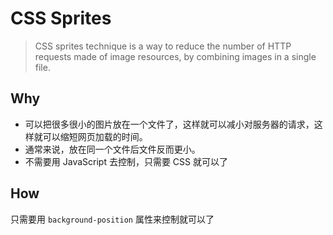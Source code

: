 # CSS Sprites

> CSS sprites technique is a way to reduce the number of HTTP requests made of image resources, by combining images in a single file.

## Why

- 可以把很多很小的图片放在一个文件了，这样就可以减小对服务器的请求，这样就可以缩短网页加载的时间。
- 通常来说，放在同一个文件后文件反而更小。
- 不需要用 JavaScript 去控制，只需要 CSS 就可以了

## How

只需要用 `background-position` 属性来控制就可以了
